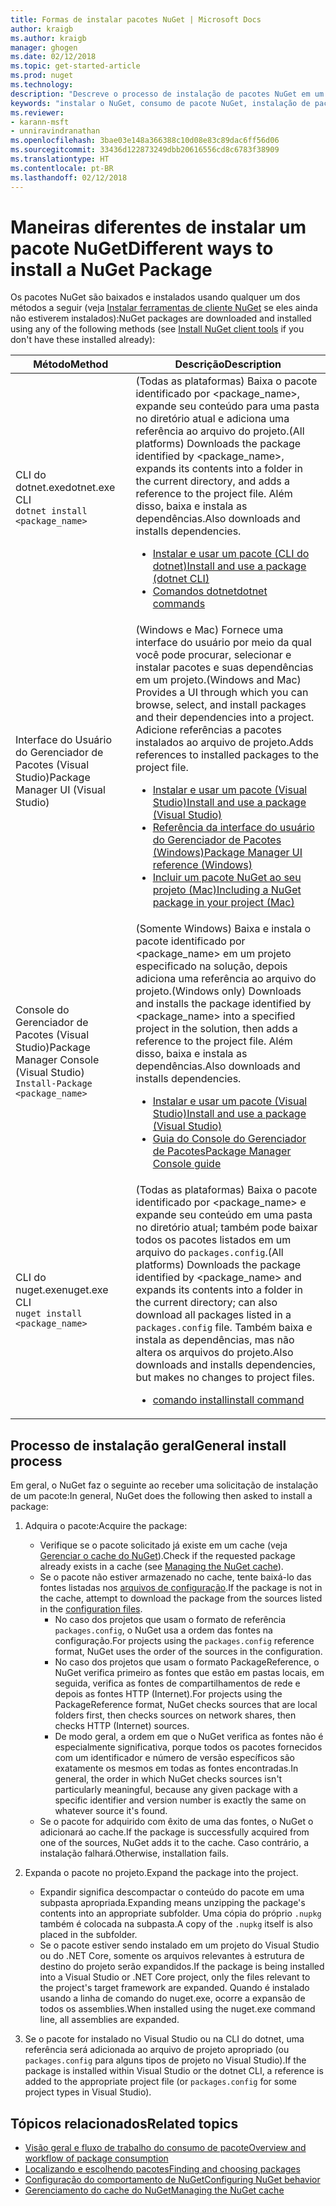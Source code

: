 ```yaml
---
title: Formas de instalar pacotes NuGet | Microsoft Docs
author: kraigb
ms.author: kraigb
manager: ghogen
ms.date: 02/12/2018
ms.topic: get-started-article
ms.prod: nuget
ms.technology: 
description: "Descreve o processo de instalação de pacotes NuGet em um projeto, incluindo o que acontece no disco e com os arquivos de projeto aplicáveis."
keywords: "instalar o NuGet, consumo de pacote NuGet, instalação de pacotes NuGet, referências de pacote NuGet"
ms.reviewer:
- karann-msft
- unniravindranathan
ms.openlocfilehash: 3bae03e148a366388c10d08e83c89dac6ff56d06
ms.sourcegitcommit: 33436d122873249dbb20616556cd8c6783f38909
ms.translationtype: HT
ms.contentlocale: pt-BR
ms.lasthandoff: 02/12/2018
---
```

# <a name="different-ways-to-install-a-nuget-package"></a><span data-ttu-id="01ff6-104">Maneiras diferentes de instalar um pacote NuGet</span><span class="sxs-lookup"><span data-stu-id="01ff6-104">Different ways to install a NuGet Package</span></span>

<span data-ttu-id="01ff6-105">Os pacotes NuGet são baixados e instalados usando qualquer um dos métodos a seguir (veja [Instalar ferramentas de cliente NuGet](../install-nuget-client-tools.md) se eles ainda não estiverem instalados):</span><span class="sxs-lookup"><span data-stu-id="01ff6-105">NuGet packages are downloaded and installed using any of the following methods (see [Install NuGet client tools](../install-nuget-client-tools.md) if you don't have these installed already):</span></span>

| <span data-ttu-id="01ff6-106">Método</span><span class="sxs-lookup"><span data-stu-id="01ff6-106">Method</span></span> | <span data-ttu-id="01ff6-107">Descrição</span><span class="sxs-lookup"><span data-stu-id="01ff6-107">Description</span></span> |
| --- | --- |
| <span data-ttu-id="01ff6-108">CLI do dotnet.exe</span><span class="sxs-lookup"><span data-stu-id="01ff6-108">dotnet.exe CLI</span></span><br/>`dotnet install <package_name>` | <span data-ttu-id="01ff6-109">(Todas as plataformas) Baixa o pacote identificado por \<package_name\>, expande seu conteúdo para uma pasta no diretório atual e adiciona uma referência ao arquivo do projeto.</span><span class="sxs-lookup"><span data-stu-id="01ff6-109">(All platforms) Downloads the package identified by \<package_name\>, expands its contents into a folder in the current directory, and adds a reference to the project file.</span></span> <span data-ttu-id="01ff6-110">Além disso, baixa e instala as dependências.</span><span class="sxs-lookup"><span data-stu-id="01ff6-110">Also downloads and installs dependencies.</span></span><ul><li>[<span data-ttu-id="01ff6-111">Instalar e usar um pacote (CLI do dotnet)</span><span class="sxs-lookup"><span data-stu-id="01ff6-111">Install and use a package (dotnet CLI)</span></span>](../quickstart/install-and-use-a-package-using-the-dotnet-cli.md)</li><li>[<span data-ttu-id="01ff6-112">Comandos dotnet</span><span class="sxs-lookup"><span data-stu-id="01ff6-112">dotnet commands</span></span>](../tools/dotnet-commands.md)</li></ul> |
| <span data-ttu-id="01ff6-113">Interface do Usuário do Gerenciador de Pacotes (Visual Studio)</span><span class="sxs-lookup"><span data-stu-id="01ff6-113">Package Manager UI (Visual Studio)</span></span> | <span data-ttu-id="01ff6-114">(Windows e Mac) Fornece uma interface do usuário por meio da qual você pode procurar, selecionar e instalar pacotes e suas dependências em um projeto.</span><span class="sxs-lookup"><span data-stu-id="01ff6-114">(Windows and Mac) Provides a UI through which you can browse, select, and install packages and their dependencies into a project.</span></span> <span data-ttu-id="01ff6-115">Adicione referências a pacotes instalados ao arquivo de projeto.</span><span class="sxs-lookup"><span data-stu-id="01ff6-115">Adds references to installed packages to the project file.</span></span><ul><li>[<span data-ttu-id="01ff6-116">Instalar e usar um pacote (Visual Studio)</span><span class="sxs-lookup"><span data-stu-id="01ff6-116">Install and use a package (Visual Studio)</span></span>](../quickstart/install-and-use-a-package-in-visual-studio.md)</li><li>[<span data-ttu-id="01ff6-117">Referência da interface do usuário do Gerenciador de Pacotes (Windows)</span><span class="sxs-lookup"><span data-stu-id="01ff6-117">Package Manager UI reference (Windows)</span></span>](../tools/package-manager-ui.md)</li><li>[<span data-ttu-id="01ff6-118">Incluir um pacote NuGet ao seu projeto (Mac)</span><span class="sxs-lookup"><span data-stu-id="01ff6-118">Including a NuGet package in your project (Mac)</span></span>](/visualstudio/mac/nuget-walkthrough)</li></ul> |
| <span data-ttu-id="01ff6-119">Console do Gerenciador de Pacotes (Visual Studio)</span><span class="sxs-lookup"><span data-stu-id="01ff6-119">Package Manager Console (Visual Studio)</span></span><br/>`Install-Package <package_name>` | <span data-ttu-id="01ff6-120">(Somente Windows) Baixa e instala o pacote identificado por \<package_name\> em um projeto especificado na solução, depois adiciona uma referência ao arquivo do projeto.</span><span class="sxs-lookup"><span data-stu-id="01ff6-120">(Windows only) Downloads and installs the package identified by \<package_name\> into a specified project in the solution, then adds a reference to the project file.</span></span> <span data-ttu-id="01ff6-121">Além disso, baixa e instala as dependências.</span><span class="sxs-lookup"><span data-stu-id="01ff6-121">Also downloads and installs dependencies.</span></span><ul><li>[<span data-ttu-id="01ff6-122">Instalar e usar um pacote (Visual Studio)</span><span class="sxs-lookup"><span data-stu-id="01ff6-122">Install and use a package (Visual Studio)</span></span>](../quickstart/install-and-use-a-package-in-visual-studio.md)</li><li>[<span data-ttu-id="01ff6-123">Guia do Console do Gerenciador de Pacotes</span><span class="sxs-lookup"><span data-stu-id="01ff6-123">Package Manager Console guide</span></span>](../tools/package-manager-console.md)</li></ul> |
| <span data-ttu-id="01ff6-124">CLI do nuget.exe</span><span class="sxs-lookup"><span data-stu-id="01ff6-124">nuget.exe CLI</span></span><br/>`nuget install <package_name>` | <span data-ttu-id="01ff6-125">(Todas as plataformas) Baixa o pacote identificado por \<package_name\> e expande seu conteúdo em uma pasta no diretório atual; também pode baixar todos os pacotes listados em um arquivo do `packages.config`.</span><span class="sxs-lookup"><span data-stu-id="01ff6-125">(All platforms) Downloads the package identified by \<package_name\> and expands its contents into a folder in the current directory; can also download all packages listed in a `packages.config` file.</span></span> <span data-ttu-id="01ff6-126">Também baixa e instala as dependências, mas não altera os arquivos do projeto.</span><span class="sxs-lookup"><span data-stu-id="01ff6-126">Also downloads and installs dependencies, but makes no changes to project files.</span></span><ul><li>[<span data-ttu-id="01ff6-127">comando install</span><span class="sxs-lookup"><span data-stu-id="01ff6-127">install command</span></span>](../tools/cli-ref-install.md)</li></ul> |

## <a name="general-install-process"></a><span data-ttu-id="01ff6-128">Processo de instalação geral</span><span class="sxs-lookup"><span data-stu-id="01ff6-128">General install process</span></span>

<span data-ttu-id="01ff6-129">Em geral, o NuGet faz o seguinte ao receber uma solicitação de instalação de um pacote:</span><span class="sxs-lookup"><span data-stu-id="01ff6-129">In general, NuGet does the following then asked to install a package:</span></span>

1. <span data-ttu-id="01ff6-130">Adquira o pacote:</span><span class="sxs-lookup"><span data-stu-id="01ff6-130">Acquire the package:</span></span>
    - <span data-ttu-id="01ff6-131">Verifique se o pacote solicitado já existe em um cache (veja [Gerenciar o cache do NuGet](managing-the-nuget-cache.md)).</span><span class="sxs-lookup"><span data-stu-id="01ff6-131">Check if the requested package already exists in a cache (see [Managing the NuGet cache](managing-the-nuget-cache.md)).</span></span>
    - <span data-ttu-id="01ff6-132">Se o pacote não estiver armazenado no cache, tente baixá-lo das fontes listadas nos [arquivos de configuração](Configuring-NuGet-Behavior.md).</span><span class="sxs-lookup"><span data-stu-id="01ff6-132">If the package is not in the cache, attempt to download the package from the sources listed in the [configuration files](Configuring-NuGet-Behavior.md).</span></span>
      - <span data-ttu-id="01ff6-133">No caso dos projetos que usam o formato de referência `packages.config`, o NuGet usa a ordem das fontes na configuração.</span><span class="sxs-lookup"><span data-stu-id="01ff6-133">For projects using the `packages.config` reference format, NuGet uses the order of the sources in the configuration.</span></span>
      - <span data-ttu-id="01ff6-134">No caso dos projetos que usam o formato PackageReference, o NuGet verifica primeiro as fontes que estão em pastas locais, em seguida, verifica as fontes de compartilhamentos de rede e depois as fontes HTTP (Internet).</span><span class="sxs-lookup"><span data-stu-id="01ff6-134">For projects using the PackageReference format, NuGet checks sources that are local folders first, then checks sources on network shares, then checks HTTP (Internet) sources.</span></span>
      - <span data-ttu-id="01ff6-135">De modo geral, a ordem em que o NuGet verifica as fontes não é especialmente significativa, porque todos os pacotes fornecidos com um identificador e número de versão específicos são exatamente os mesmos em todas as fontes encontradas.</span><span class="sxs-lookup"><span data-stu-id="01ff6-135">In general, the order in which NuGet checks sources isn't particularly meaningful, because any given package with a specific identifier and version number is exactly the same on whatever source it's found.</span></span>
    - <span data-ttu-id="01ff6-136">Se o pacote for adquirido com êxito de uma das fontes, o NuGet o adicionará ao cache.</span><span class="sxs-lookup"><span data-stu-id="01ff6-136">If the package is successfully acquired from one of the sources, NuGet adds it to the cache.</span></span> <span data-ttu-id="01ff6-137">Caso contrário, a instalação falhará.</span><span class="sxs-lookup"><span data-stu-id="01ff6-137">Otherwise, installation fails.</span></span>

1. <span data-ttu-id="01ff6-138">Expanda o pacote no projeto.</span><span class="sxs-lookup"><span data-stu-id="01ff6-138">Expand the package into the project.</span></span>
    - <span data-ttu-id="01ff6-139">Expandir significa descompactar o conteúdo do pacote em uma subpasta apropriada.</span><span class="sxs-lookup"><span data-stu-id="01ff6-139">Expanding means unzipping the package's contents into an appropriate subfolder.</span></span> <span data-ttu-id="01ff6-140">Uma cópia do próprio `.nupkg` também é colocada na subpasta.</span><span class="sxs-lookup"><span data-stu-id="01ff6-140">A copy of the `.nupkg` itself is also placed in the subfolder.</span></span>
    - <span data-ttu-id="01ff6-141">Se o pacote estiver sendo instalado em um projeto do Visual Studio ou do .NET Core, somente os arquivos relevantes à estrutura de destino do projeto serão expandidos.</span><span class="sxs-lookup"><span data-stu-id="01ff6-141">If the package is being installed into a Visual Studio or .NET Core project, only the files relevant to the project's target framework are expanded.</span></span> <span data-ttu-id="01ff6-142">Quando é instalado usando a linha de comando do nuget.exe, ocorre a expansão de todos os assemblies.</span><span class="sxs-lookup"><span data-stu-id="01ff6-142">When installed using the nuget.exe command line, all assemblies are expanded.</span></span>

1. <span data-ttu-id="01ff6-143">Se o pacote for instalado no Visual Studio ou na CLI do dotnet, uma referência será adicionada ao arquivo de projeto apropriado (ou `packages.config` para alguns tipos de projeto no Visual Studio).</span><span class="sxs-lookup"><span data-stu-id="01ff6-143">If the package is installed within Visual Studio or the dotnet CLI, a reference is added to the appropriate project file (or `packages.config` for some project types in Visual Studio).</span></span>

## <a name="related-topics"></a><span data-ttu-id="01ff6-144">Tópicos relacionados</span><span class="sxs-lookup"><span data-stu-id="01ff6-144">Related topics</span></span>

- [<span data-ttu-id="01ff6-145">Visão geral e fluxo de trabalho do consumo de pacote</span><span class="sxs-lookup"><span data-stu-id="01ff6-145">Overview and workflow of package consumption</span></span>](../consume-packages/overview-and-workflow.md)
- [<span data-ttu-id="01ff6-146">Localizando e escolhendo pacotes</span><span class="sxs-lookup"><span data-stu-id="01ff6-146">Finding and choosing packages</span></span>](../consume-packages/finding-and-choosing-packages.md)
- [<span data-ttu-id="01ff6-147">Configuração do comportamento de NuGet</span><span class="sxs-lookup"><span data-stu-id="01ff6-147">Configuring NuGet behavior</span></span>](../consume-packages/configuring-nuget-behavior.md)
- [<span data-ttu-id="01ff6-148">Gerenciamento do cache do NuGet</span><span class="sxs-lookup"><span data-stu-id="01ff6-148">Managing the NuGet cache</span></span>](managing-the-nuget-cache.md)
